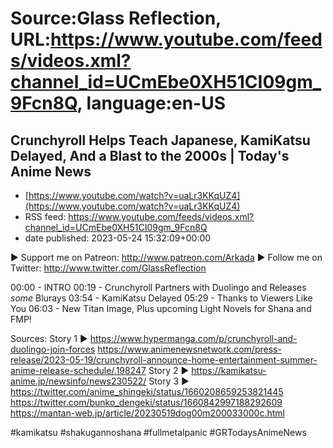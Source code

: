 # Source:Glass Reflection, URL:https://www.youtube.com/feeds/videos.xml?channel_id=UCmEbe0XH51CI09gm_9Fcn8Q, language:en-US

## Crunchyroll Helps Teach Japanese, KamiKatsu Delayed, And a Blast to the 2000s | Today's Anime News
 - [https://www.youtube.com/watch?v=uaLr3KKqUZ4](https://www.youtube.com/watch?v=uaLr3KKqUZ4)
 - RSS feed: https://www.youtube.com/feeds/videos.xml?channel_id=UCmEbe0XH51CI09gm_9Fcn8Q
 - date published: 2023-05-24 15:32:09+00:00

► Support me on Patreon: http://www.patreon.com/Arkada
► Follow me on Twitter: http://www.twitter.com/GlassReflection

00:00 - INTRO
00:19 - Crunchyroll Partners with Duolingo and Releases *some* Blurays
03:54 - KamiKatsu Delayed
05:29 - Thanks to Viewers Like You
06:03 - New Titan Image, Plus upcoming Light Novels for Shana and FMP!

Sources:
Story 1 ►
https://www.hypermanga.com/p/crunchyroll-and-duolingo-join-forces
https://www.animenewsnetwork.com/press-release/2023-05-19/crunchyroll-announce-home-entertainment-summer-anime-release-schedule/.198247
Story 2 ► 
https://kamikatsu-anime.jp/newsinfo/news230522/ 
Story 3 ►
https://twitter.com/anime_shingeki/status/1660208659253821445
https://twitter.com/bunko_dengeki/status/1660842997188292609
https://mantan-web.jp/article/20230519dog00m200033000c.html 

#kamikatsu   #shakugannoshana    #fullmetalpanic   #GRTodaysAnimeNews

